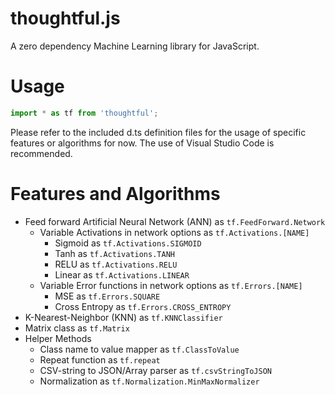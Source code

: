 # thoughtful.js
A zero dependency Machine Learning library for JavaScript.

# Usage

```javascript
import * as tf from 'thoughtful';
```

Please refer to the included d.ts definition files for the usage of specific features or algorithms for now.
The use of Visual Studio Code is recommended.

# Features and Algorithms

- Feed forward Artificial Neural Network (ANN) as `tf.FeedForward.Network`
    - Variable Activations in network options as `tf.Activations.[NAME]`
        - Sigmoid as `tf.Activations.SIGMOID`
        - Tanh as `tf.Activations.TANH`
        - RELU as `tf.Activations.RELU`
        - Linear as `tf.Activations.LINEAR`
    - Variable Error functions in network options as `tf.Errors.[NAME]`
        - MSE as `tf.Errors.SQUARE`
        - Cross Entropy as `tf.Errors.CROSS_ENTROPY`
- K-Nearest-Neighbor (KNN) as `tf.KNNClassifier`
- Matrix class as `tf.Matrix`
- Helper Methods
    - Class name to value mapper as `tf.ClassToValue`
    - Repeat function as `tf.repeat`
    - CSV-string to JSON/Array parser as `tf.csvStringToJSON`
    - Normalization as `tf.Normalization.MinMaxNormalizer`